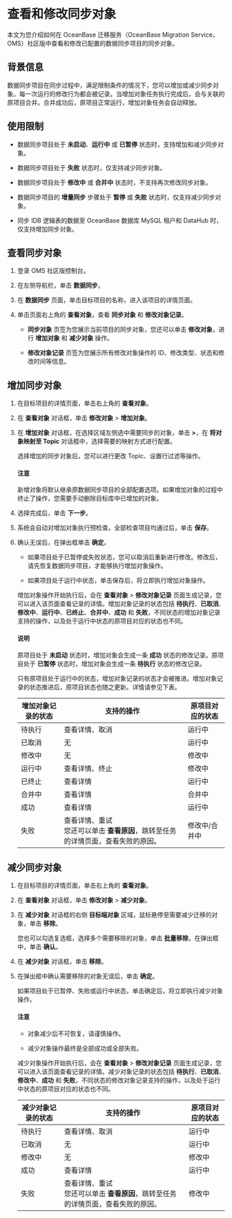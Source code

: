 # 查看和修改同步对象

本文为您介绍如何在 OceanBase 迁移服务（OceanBase Migration Service，OMS）社区版中查看和修改已配置的数据同步项目的同步对象。

## 背景信息

数据同步项目在同步过程中，满足限制条件的情况下，您可以增加或减少同步对象。每一次运行的修改行为都会被记录。当增加对象任务执行完成后，会与关联的原项目合并。合并成功后，原项目正常运行，增加对象任务会自动释放。

## 使用限制

* 数据同步项目处于 **未启动**、**运行中** 或 **已暂停** 状态时，支持增加和减少同步对象。

* 数据同步项目处于 **失败** 状态时，仅支持减少同步对象。

* 数据同步项目处于 **修改中** 或 **合并中** 状态时，不支持再次修改同步对象。

* 数据同步项目的 **增量同步** 步骤处于 **暂停** 或 **失败** 状态时，仅支持减少同步对象。

* 同步 IDB 逻辑表的数据至 OceanBase 数据库 MySQL 租户和 DataHub 时，仅支持增加同步对象。

## 查看同步对象

1. 登录 OMS 社区版控制台。

2. 在左侧导航栏，单击 **数据同步**。

3. 在 **数据同步** 页面，单击目标项目的名称，进入该项目的详情页面。

4. 单击页面右上角的 **查看对象**，查看 **同步对象** 和 **修改对象记录**。

   * **同步对象** 页签为您展示当前项目的同步对象，您还可以单击 **修改对象**，进行 **增加对象** 和 **减少对象** 操作。

   * **修改对象记录** 页签为您展示所有修改对象操作的 ID、修改类型、状态和修改时间等信息。

## 增加同步对象

1. 在目标项目的详情页面，单击右上角的 **查看对象**。

2. 在 **查看对象** 对话框，单击 **修改对象** \> **增加对象**。

3. 在 **增加对象** 对话框，在选择区域左侧选中需要同步的对象，单击 **\>**，在 **将对象映射至 Topic** 对话框中，选择需要的映射方式进行配置。

   选择增加的同步对象后，您可以进行更改 Topic、设置行过滤等操作。

   <main id="notice" type='notice'>
    <h4>注意</h4>
    <p>新增对象将默认继承原数据同步项目的全部配置选项。如果增加对象的过程中终止了操作，您需要手动删除目标库中已增加的对象。</p>
   </main>

4. 选择完成后，单击 **下一步**。

5. 系统会自动对增加对象执行预检查。全部检查项目均通过后，单击 **保存**。

6. 确认无误后，在弹出框单击 **确定**。

   * 如果项目处于已暂停或失败状态，您可以取消后重新进行修改。修改后，请先恢复数据同步项目，才能够执行增加对象操作。

   * 如果项目处于运行中状态，单击保存后，将立即执行增加对象操作。

   增加对象操作开始执行后，会在 **查看对象** \> **修改对象记录** 页面生成记录，您可以进入该页面查看记录的详情。增加对象记录的状态包括 **待执行**、**已取消**、**修改中**、**运行中**、**已终止**、**合并中**、**成功** 和 **失败**，不同状态的增加对象记录支持的操作，以及处于运行中状态的原项目对应的状态也不同。

   <main id="notice" type='explain'>
    <h4>说明</h4>
    <p>原项目处于 <strong>未启动</strong> 状态时，增加对象会生成一条 <strong>成功</strong> 状态的修改记录。原项目处于 <strong>已暂停</strong> 状态时，增加对象会生成一条 <strong>待执行</strong> 状态的修改记录。</p>
   </main>

   只有原项目处于运行中的状态，增加对象记录的状态才会被推进。增加对象记录的状态推进后，原项目状态也随之更新。详情请参见下表。

   | **增加对象记录的状态** | **支持的操作**                                                    | **原项目对应的状态** |
   |---------------|--------------------------------------------------------------|------------|
   | 待执行           | 查看详情、取消                                                      | 运行中        |
   | 已取消           |  无                                                            |  运行中  |
   | 修改中           | 无                                                          | 修改中       |
   | 运行中           | 查看详情、终止                                                      | 修改中        |
   | 已终止           | 查看详情                                                         | 运行中        |
   | 合并中           | 查看详情                                                         | 合并中        |
   | 成功            | 查看详情                         | 运行中        |
   | 失败            | 查看详情、重试 <br>您还可以单击 **查看原因**，跳转至任务的详情页面，查看失败的原因。 | 修改中/合并中       |

## 减少同步对象

1. 在目标项目的详情页面，单击右上角的 **查看对象**。

2. 在 **查看对象** 对话框，单击 **修改对象** \> **减少对象**。

3. 在 **减少对象** 对话框的右侧 **目标端对象** 区域，鼠标悬停至需要减少迁移的对象，单击 **移除**。

   您也可以勾选复选框，选择多个需要移除的对象，单击 **批量移除**，在弹出框中，单击 **确认**。

4. 在 **减少对象** 对话框，单击 **移除**。

5. 在弹出框中确认需要移除的对象无误后，单击 **确定**。

   如果项目处于已暂停、失败或运行中状态，单击确定后，将立即执行减少对象操作。

   <main id="notice" type='notice'>
    <h4>注意</h4>
    <ul>
    <li>
    <p>对象减少后不可恢复，请谨慎操作。</p>
    </li>
    <li>
    <p>减少对象操作最终是全部成功或全部失败。</p>
    </li>
    </ul>
   </main>

   减少对象操作开始执行后，会在 **查看对象** \> **修改对象记录** 页面生成记录，您可以进入该页面查看记录的详情。减少对象记录的状态包括 **待执行**、**已取消**、**修改中**、**成功** 和 **失败**，不同状态的修改对象记录支持的操作，以及处于运行中状态的原项目对应的状态也不同。

   | **减少对象记录的状态** | **支持的操作**                                                    | **原项目对应的状态** |
   |---------------|--------------------------------------------------------------|------------|
   | 待执行           | 查看详情、取消                                                      | 运行中        |
   | 已取消           |  无                                                            |  运行中  |
   | 修改中           | 无                                                          | 修改中       |
   | 成功            | 查看详情                         | 运行中        |
   | 失败            | 查看详情、重试 <br>您还可以单击 **查看原因**，跳转至任务的详情页面，查看失败的原因。 | 修改中      |
